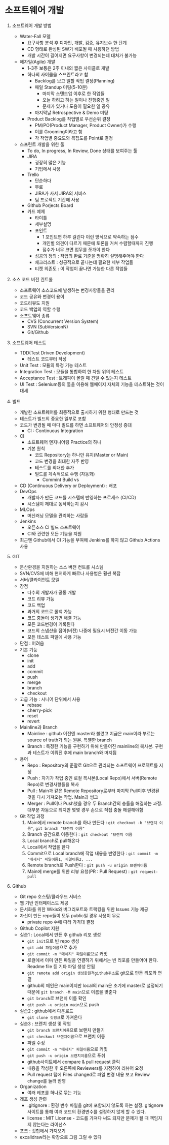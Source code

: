 # 소프트웨어 개발

1. 소프트웨어 개발 방법
    - Water-Fall 모델
        - 요구사항 분석 후 디자인, 개발, 검증, 유지보수 한 단계
        - CD 형태로 완성된 SW가 배포될 때 사용하던 방법
        - 개발 시간이 길어지면 요구사항이 변경되는데 대처가 불가능
    - 애자일(Agile) 개발
        - 1-3주 보통은 2주 이내의 짧은 사이클로 개발
        - 하나의 사이클을 스프린트라고 함
            - Backlog를 보고 일할 작업 결정(Planning)
            - 매일 Standup 미팅(5-10분)
                - 마지막 스탠드업 이후로 한 작업들
                - 오늘 하려고 하는 일이나 진행중인 일
                - 문제가 있거나 도움이 필요한 일 공유
            - 마지막날 Retrospective & Demo 미팅
        - Product Backlog를 작업별로 우선순위 결정
            - PM/PO(Product Manager, Product Owner)가 수행
            - 이를 Grooming이라고 함
            - 각 작업별 중요도와 복잡도를 Point로 결정
    - 스프린트 개발을 위한 툴
        - To do, In progress, In Review, Done 상태를 보여주는 툴
        - JIRA
            - 굉장히 많은 기능
            - 기업에서 사용
        - Trello
            - 단순하다
            - 무료
            - JIRA가 사서 JIRA의 서비스
            - 팀 프로젝트 기간에 사용
        - Github Porjects Board
        - 카드 예제
            - 타이틀
            - 세부설명
            - 포인트
                - 1 포인트면 하루 걸린다 이런 방식으로 약속하는 점수
                - 개인별 의견이 다르기 때문에 토론을 거쳐 수렴할때까지 진행
                - 점수가 너무 크면 업무를 쪼개야 한다
            - 성공의 정의 : 작업의 완료 기준을 명확히 설명해주어야 한다
            - 체크리스트 : 성공적으로 끝나는데 필요한 세부 작업들
            - 티켓 의존도 : 이 작업이 끝나면 가능한 다른 작업들
        
2. 소스 코드 버전 컨트롤
    - 소프트웨어 소스코드에 발생하는 변경사항들을 관리
    - 코드 공유와 변경이 용이
    - 코드리뷰도 지원
    - 코드 백업의 역할 수행
    - 소프트웨어 종류
        - CVS (Concurrent Version System)
        - SVN (SubVersionN)
        - Git/Github

3. 소프트웨어 테스트
    - TDD(Test Driven Development)
        - 테스트 코드부터 작성
    - Unit Test : 모듈의 특정 기능 테스트
    - Integration Test : 모듈을 통합하여 한 차원 위의 테스트
    - Acceptance Test : 트래픽이 몰릴 때 견딜 수 있는지 테스트
    - UI Test : Selenium등의 툴을 이용해 웹페이지 자체의 기능을 테스트하는 것이 대세

4. 빌드
    - 개발한 소프트웨어를 최종적으로 출시하기 위한 형태로 만드는 것
    - 테스트가 빌드의 중요한 일부로 포함
    - 코드가 변경될 때 마다 빌드를 하면 소프트웨어의 안정성 증대
        - CI : Continuous Integration 
    - CI
        - 소프트웨어 엔지니어링 Practice의 하나
        - 기본 원칙
            - 코드 Repository는 하나만 유지(Master or Main)
            - 코드 변경을 최대한 자주 반영
            - 테스트를 최대한 추가
            - 빌드를 계속적으로 수행 (자동화)
                - Commint Build vs 
    - CD (Continuous Delivery or Deployment) : 배포
    - DevOps
        - 개발자가 만든 코드를 시스템에 반영하는 프로세스 (CI/CD)
        - 시스템이 제대로 동작하는지 감시
    - MLOps
        - 머신러닝 모델을 관리하는 사람들
    - Jenkins
        - 오픈소스 CI 빌드 소프트웨어
        - CI와 관련한 모든 기능을 지원
    - 최근엔 Github에서 CI 기능을 부여해 Jenkins를 하지 않고 Github Actions 사용

5. GIT
    - 분산환경을 지원하는 소스 버전 컨트롤 시스템
    - SVN/CVS에 비해 현저하게 빠르나 사용법은 훨씬 복잡
    - 서버/클라이언트 모델
    - 장점
        - 다수의 개발자가 공동 개발
        - 코드 리뷰 가능
        - 코드 백업
        - 과거의 코드로 롤백 가능
        - 코드 충돌이 생기면 해결 가능
        - 모든 코드변경이 기록된다
        - 코드의 스냅샨을 잡아(버전) 나중에 필요시 버전간 이동 가능
        - 모든 테스트 파일에 사용 가능
    - 단점 : 어려움
    - 기본 기능
        - clone
        - init
        - add
        - commit
        - push
        - merge
        - branch
        - checkout
    - 고급 기능 : 시니어 단위에서 사용
        - rebase
        - cherry-pick
        - reset
        - revert
    - Mainline과 Branch
        - Mainline : github 이전엔 master라 불렀고 지금은 main이라 부르는 source of truth가 되는 원본. 특별한 branch
        - Branch : 특정한 기능을 구현하기 위해 만들어진 mainline의 복사본. 구현과 테스트가 이뤄진 후에 main branch와 머지됨
    - 용어
        - Repo : Repository의 준말로 Git으로 관리되는 소프트웨어 프로젝트를 지정
        - Push : 자기가 작업 중인 로컬 복사본(Local Repo)에서 서버(Remote Repo)로 변경사항들을 복사
        - Pull : Main과 같은 Remote Repository로부터 마지막 Pull이후 변경된 것을 다시 가져오는 작업. Main과 씽크
        - Merger : Pull이나 Push했을 경우 두 Branch간의 충돌을 해결하는 과정. 대부분 자동으로 되지만 몇몇 경우 손으로 직접 충돌 해결해야함
    - Git 작업 과정
        1. Main에서 remote branch를 하나 만든다 : `git checkout -b "브랜치 이름"`, `git branch "브랜치 이름"`
        2. Branch 공간으로 이동한다 : `git checkout "브랜치 이름`
        3. Local branch로 pull해온다
        4. Local에서 작업을 한다
        5. Commit으로 Local branch에 작업 내용을 반영한다 : `git commit -m "메세지" 파일이름1, 파일이름2, ...`
        6. Remote branch로 Push한다 : `git push -u origin 브랜치이름`
        7. Main에 merge를 위한 리뷰 요청(PR : Pull Request) : `git request-pull`

6. Github
    - Git repo 호스팅/클라우드 서비스
    - 웹 기반 인터페이스도 제공
    - 문서화를 위한 Wikis와 버그리포트와 트랙킹을 위한 Issues 기능 제공
    - 자신이 만든 repo들이 모두 public일 경우 사용이 무료
        - private repo 수에 따라 가격대 결정
    - Github Copilot 지원
    - 실습1 : Local에서 만든 후 github 리포 생성
        - `git init`으로 빈 repo 생성
        - `git add 파일이름`으로 추가
        - `git commit -m "메세지" 파일이름`으로 커밋 
        - 로컬에서 이미 만든 파일을 연결하기 위해서는 빈 리포를 만들어야 한다. Readme file 등 기타 파일 생성 안됨
        - `git remote add origin 생성한원격github주소`로 git으로 만든 리포와 연결
        - github의 메인은 main이지만 local의 main은 초기에 master로 설정되기 때문에 `git branch -M main`으로 이름을 맞춘다
        - `git branch`로 브랜치 이름 확인
        - `git push -u origin main`으로 push
    - 실습2 : github에서 다운로드
        - `git clone 깃링크`로 가져온다
    - 실습3 : 브랜치 생성 및 작업
        - `git branch 브랜치이름`으로 브랜치 만들기
        - `git checkout 브랜치이름`으로 브랜치 이동
        - 파일 수정
        - `git commit -m "메세지" 파일이름`으로 커밋 
        - `git push -u origin 브랜치이름`으로 푸쉬
        - github사이트에서 compare & pull request 클릭
        - 내용을 작성한 후 오른쪽에 Reviewers를 지정하여 리뷰어 요청
        - Pull request 탭에 Files changed로 파일 변경 내용 보고 Review change를 눌러 반영
    - Organization
        - 여러 레포를 하나로 묶는 기능
    - 레포 생성 관련
        - .gitignore : 환경 변수 파일을 git에 포함되지 않도록 하는 설정. gitignore사이트를 통해 여러 코드의 환경변수를 설정하지 않게 할 수 있다.
        - license : MIT License - 코드를 가져다 써도 되지만 문제가 될 때 책임지지 않는다는 라이선스
    - 포크 : 깃헙에서 가져오기
    - excalidraw라는 확장으로 그림 그릴 수 있다
